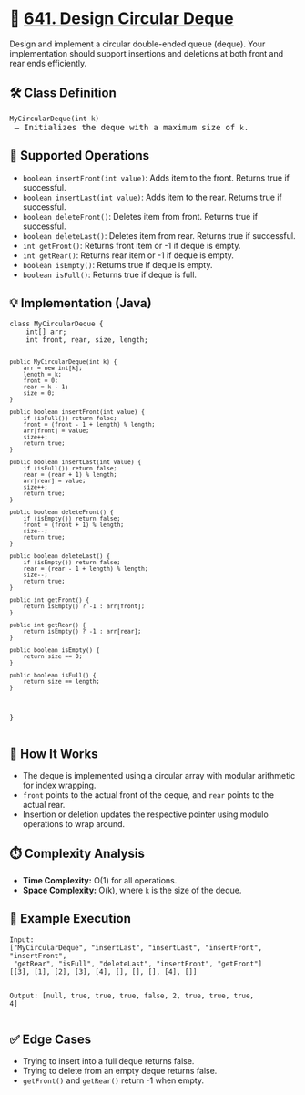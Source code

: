 <body>

  <h1>🔁 <a href="https://leetcode.com/problems/design-circular-deque/">641. Design Circular Deque</a></h1>

  <p>
    Design and implement a circular double-ended queue (deque). Your implementation should support insertions and deletions at both front and rear ends efficiently.
  </p>

  <h2>🛠️ Class Definition</h2>
  <pre><code>MyCircularDeque(int k)</code> – Initializes the deque with a maximum size of <code>k</code>.</pre>

  <h2>📌 Supported Operations</h2>
  <ul>
    <li><code>boolean insertFront(int value)</code>: Adds item to the front. Returns true if successful.</li>
    <li><code>boolean insertLast(int value)</code>: Adds item to the rear. Returns true if successful.</li>
    <li><code>boolean deleteFront()</code>: Deletes item from front. Returns true if successful.</li>
    <li><code>boolean deleteLast()</code>: Deletes item from rear. Returns true if successful.</li>
    <li><code>int getFront()</code>: Returns front item or -1 if deque is empty.</li>
    <li><code>int getRear()</code>: Returns rear item or -1 if deque is empty.</li>
    <li><code>boolean isEmpty()</code>: Returns true if deque is empty.</li>
    <li><code>boolean isFull()</code>: Returns true if deque is full.</li>
  </ul>

  <h2>💡 Implementation (Java)</h2>
  <pre><code>class MyCircularDeque {
    int[] arr;
    int front, rear, size, length;

    public MyCircularDeque(int k) {
        arr = new int[k];
        length = k;
        front = 0;
        rear = k - 1;
        size = 0;
    }

    public boolean insertFront(int value) {
        if (isFull()) return false;
        front = (front - 1 + length) % length;
        arr[front] = value;
        size++;
        return true;
    }

    public boolean insertLast(int value) {
        if (isFull()) return false;
        rear = (rear + 1) % length;
        arr[rear] = value;
        size++;
        return true;
    }

    public boolean deleteFront() {
        if (isEmpty()) return false;
        front = (front + 1) % length;
        size--;
        return true;
    }

    public boolean deleteLast() {
        if (isEmpty()) return false;
        rear = (rear - 1 + length) % length;
        size--;
        return true;
    }

    public int getFront() {
        return isEmpty() ? -1 : arr[front];
    }

    public int getRear() {
        return isEmpty() ? -1 : arr[rear];
    }

    public boolean isEmpty() {
        return size == 0;
    }

    public boolean isFull() {
        return size == length;
    }
}</code></pre>

  <h2>🧠 How It Works</h2>
  <ul>
    <li>The deque is implemented using a circular array with modular arithmetic for index wrapping.</li>
    <li><code>front</code> points to the actual front of the deque, and <code>rear</code> points to the actual rear.</li>
    <li>Insertion or deletion updates the respective pointer using modulo operations to wrap around.</li>
  </ul>

  <h2>⏱️ Complexity Analysis</h2>
  <ul>
    <li><strong>Time Complexity:</strong> O(1) for all operations.</li>
    <li><strong>Space Complexity:</strong> O(k), where <code>k</code> is the size of the deque.</li>
  </ul>

  <h2>🧪 Example Execution</h2>
  <pre><code>Input:
["MyCircularDeque", "insertLast", "insertLast", "insertFront", "insertFront", 
 "getRear", "isFull", "deleteLast", "insertFront", "getFront"]
[[3], [1], [2], [3], [4], [], [], [], [4], []]

Output:
[null, true, true, true, false, 2, true, true, true, 4]</code></pre>

  <h2>✅ Edge Cases</h2>
  <ul>
    <li>Trying to insert into a full deque returns false.</li>
    <li>Trying to delete from an empty deque returns false.</li>
    <li><code>getFront()</code> and <code>getRear()</code> return -1 when empty.</li>
  </ul>

</body>
